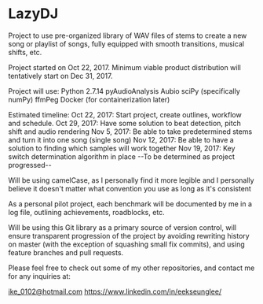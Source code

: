 # LazyDJ
Project to use pre-organized library of WAV files of stems to create a new song or playlist of songs, fully equipped with smooth transitions, musical shifts, etc. 

Project started on Oct 22, 2017. Minimum viable product distribution will tentatively start on Dec 31, 2017. 

Project will use: 
  Python 2.7.14
  pyAudioAnalysis
  Aubio
  sciPy (specifically numPy)
  ffmPeg
  Docker (for containerization later)
  
Estimated timeline: 
  Oct 22, 2017: Start project, create outlines, workflow and schedule. 
  Oct 29, 2017: Have some solution to beat detection, pitch shift and audio rendering
  Nov 5,  2017: Be able to take predetermined stems and turn it into one song (single song)
  Nov 12, 2017: Be able to have a solution to finding which samples will work together
  Nov 19, 2017: Key switch determination algorithm in place 
  --To be determined as project progressed--

Will be using camelCase, as I personally find it more legible and I personally believe it doesn't matter what convention you use as long as it's consistent
  
As a personal pilot project, each benchmark will be documented by me in a log file, outlining achievements, roadblocks, etc. 

Will be using this Git library as a primary source of version control, will ensure transparent progression of the project by avoiding rewriting history on master (with the exception of squashing small fix commits), and using feature branches and pull requests. 

Please feel free to check out some of my other repositories, and contact me for any inquiries at: 

ike_0102@hotmail.com
https://www.linkedin.com/in/eekseunglee/
